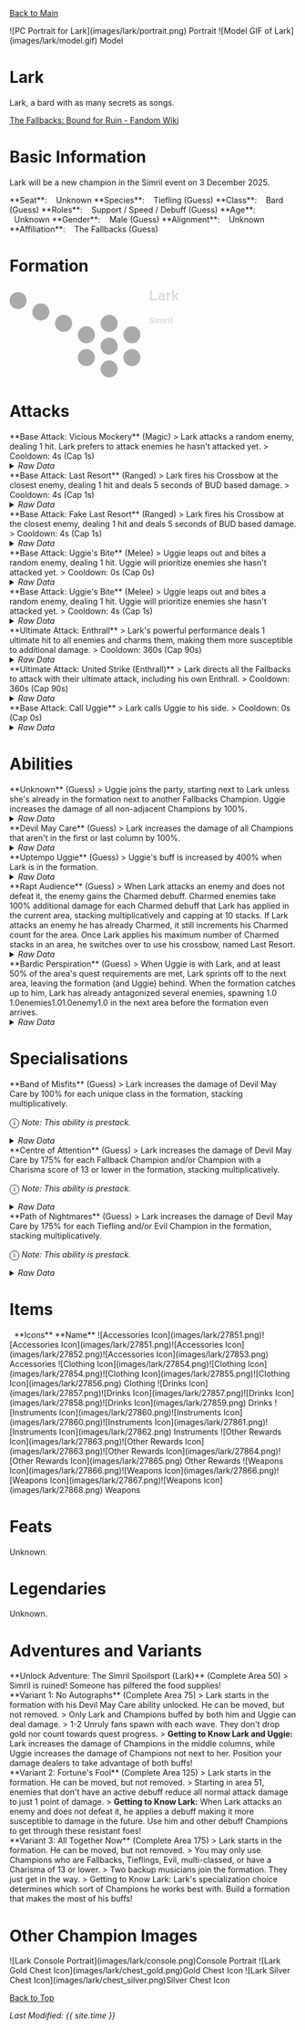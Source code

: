 [Back to Main](index.md)

<span class="championPortraitsRow">
    <span class="championPortraitsColumn">
        <span class="championPortraitsImage">
            ![PC Portrait for Lark](images/lark/portrait.png)
        </span>
        <span>
            Portrait
        </span>
    </span>
    <span class="championPortraitsColumn">
        <span class="championPortraitsImage">
            ![Model GIF of Lark](images/lark/model.gif)
        </span>
        <span>
            Model
        </span>
    </span>
</span>

# Lark

Lark, a bard with as many secrets as songs.

[The Fallbacks: Bound for Ruin - Fandom Wiki](https://forgottenrealms.fandom.com/wiki/The_Fallbacks:_Bound_for_Ruin)

# Basic Information

Lark will be a new champion in the Simril event on 3 December 2025.

<span class="champStatsTableColumn">
    <span class="champStatsTableRow">
        <span class="champStatsTableInfoHeader">
            <span style="margin-right:4px;">**Seat**:</span>
        </span>
        <span class="champStatsTableInfoSmall">
            <span style="margin-left:8px;">Unknown</span>
        </span>
    </span>
    <span class="champStatsTableRow">
        <span class="champStatsTableInfoHeader">
            <span style="margin-right:4px;">**Species**:</span>
        </span>
        <span class="champStatsTableInfoSmall">
            <span style="margin-left:8px;">Tiefling (Guess)</span>
        </span>
    </span>
    <span class="champStatsTableRow">
        <span class="champStatsTableInfoHeader">
            <span style="margin-right:4px;">**Class**:</span>
        </span>
        <span class="champStatsTableInfoSmall">
            <span style="margin-left:8px;">Bard (Guess)</span>
        </span>
    </span>
    <span class="champStatsTableRow">
        <span class="champStatsTableInfoHeader">
            <span style="margin-right:4px;">**Roles**:</span>
        </span>
        <span class="champStatsTableInfoSmall">
            <span style="margin-left:8px;">Support / Speed / Debuff (Guess)</span>
        </span>
    </span>
    <span class="champStatsTableRow">
        <span class="champStatsTableInfoHeader">
            <span style="margin-right:4px;">**Age**:</span>
        </span>
        <span class="champStatsTableInfoSmall">
            <span style="margin-left:8px;">Unknown</span>
        </span>
    </span>
    <span class="champStatsTableRow">
        <span class="champStatsTableInfoHeader">
            <span style="margin-right:4px;">**Gender**:</span>
        </span>
        <span class="champStatsTableInfoSmall">
            <span style="margin-left:8px;">Male (Guess)</span>
        </span>
    </span>
    <span class="champStatsTableRow">
        <span class="champStatsTableInfoHeader">
            <span style="margin-right:4px;">**Alignment**:</span>
        </span>
        <span class="champStatsTableInfoSmall">
            <span style="margin-left:8px;">Unknown</span>
        </span>
    </span>
    <span class="champStatsTableRow">
        <span class="champStatsTableInfoHeader">
            <span style="margin-right:4px;">**Affiliation**:</span>
        </span>
        <span class="champStatsTableInfoSmall">
            <span style="margin-left:8px;">The Fallbacks (Guess)</span>
        </span>
    </span>
</span>

# Formation

<span class="formationBorder">
    <svg xmlns="http://www.w3.org/2000/svg" id="Lark" fill="#aaa" data-formationName="Lark" data-campaignName="Simril" width="303" height="160"><circle cx="215" cy="85" r="15"/><circle cx="215" cy="125" r="15"/><circle cx="175" cy="65" r="15"/><circle cx="175" cy="105" r="15"/><circle cx="175" cy="145" r="15"/><circle cx="135" cy="85" r="15"/><circle cx="135" cy="125" r="15"/><circle cx="95" cy="65" r="15"/><circle cx="55" cy="45" r="15"/><circle cx="15" cy="25" r="15"/><text x="245" y="25" fill="#dcdcdc" font-size="25" font-family="Arial" font-weight="bold">Lark</text><text x="245" y="65" fill="#dcdcdc" font-size="15" font-family="Arial" font-weight="bold">Simril</text></svg>
</span>

# Attacks

<div markdown="1" class="abilityBorder"><div markdown="1" class="abilityBorderInner">
**Base Attack: Vicious Mockery** (Magic)
> Lark attacks a random enemy, dealing 1 hit. Lark prefers to attack enemies he hasn't attacked yet.  
> Cooldown: 4s (Cap 1s)
<details><summary><em>Raw Data</em></summary>
<p>
<pre>
{
    "id": 912,
    "name": "Vicious Mockery",
    "description": "Lark mocks a random enemy for one hit.",
    "long_description": "Lark attacks a random enemy, dealing 1 hit. Lark prefers to attack enemies he hasn't attacked yet.",
    "graphic_id": 0,
    "target": "random",
    "num_targets": 1,
    "aoe_radius": 0,
    "damage_modifier": 1,
    "cooldown": 4,
    "animations": [
        {
            "type": "ranged_attack",
            "projectile_graphic_id": 1,
            "projectile": "song_of_pain",
            "shoot_frame": 9,
            "hit_sound": 133,
            "shoot_sound": 159
        }
    ],
    "tags": [
        "magic"
    ],
    "damage_types": [
        "magic"
    ]
}
</pre>
</p>
</details>
</div></div>

<div markdown="1" class="abilityBorder"><div markdown="1" class="abilityBorderInner">
**Base Attack: Last Resort** (Ranged)
> Lark fires his Crossbow at the closest enemy, dealing 1 hit and deals 5 seconds of BUD based damage.  
> Cooldown: 4s (Cap 1s)
<details><summary><em>Raw Data</em></summary>
<p>
<pre>
{
    "id": 913,
    "name": "Last Resort",
    "description": "Lark fires his crossbow at the closest target, dealing 5 seconds of BUD-based damage.",
    "long_description": "Lark fires his Crossbow at the closest enemy, dealing 1 hit and deals 5 seconds of BUD based damage.",
    "graphic_id": 0,
    "target": "front",
    "num_targets": 1,
    "aoe_radius": 0,
    "damage_modifier": 1,
    "cooldown": 4,
    "animations": [
        {
            "type": "ranged_attack",
            "projectile": "generic",
            "shoot_frame": 17,
            "shoot_offset_x": 100,
            "shoot_offset_y": -47,
            "projectile_count": 1,
            "projectile_details": {
                "projectile_speed": 2400,
                "has_trail": false,
                "extend_line": false,
                "projectile_graphic_id": 27872
            },
            "animation_sequence": 4,
            "effect_on_monsters": {
                "effect_string": "damage_monster_target_by_bud",
                "hit_monsters": true,
                "damage_mult": 5,
                "after_damage": true
            }
        }
    ],
    "tags": [
        "ranged"
    ],
    "damage_types": [
        "ranged"
    ]
}
</pre>
</p>
</details>
</div></div>

<div markdown="1" class="abilityBorder"><div markdown="1" class="abilityBorderInner">
**Base Attack: Fake Last Resort** (Ranged)
> Lark fires his Crossbow at the closest enemy, dealing 1 hit and deals 5 seconds of BUD based damage.  
> Cooldown: 4s (Cap 1s)
<details><summary><em>Raw Data</em></summary>
<p>
<pre>
{
    "id": 919,
    "name": "Fake Last Resort",
    "description": "Lark fires his crossbow at the closest target, dealing 5 seconds of BUD-based damage.",
    "long_description": "Lark fires his Crossbow at the closest enemy, dealing 1 hit and deals 5 seconds of BUD based damage.",
    "graphic_id": 0,
    "target": "none",
    "num_targets": 0,
    "aoe_radius": 0,
    "damage_modifier": 0,
    "cooldown": 4,
    "animations": [
        {
            "type": "melee_attack",
            "no_damage_display": true,
            "no_cooldown_display": true,
            "COMMENT": "READ NOTE ENTRY"
        }
    ],
    "tags": [
        "ranged"
    ],
    "damage_types": [
        "ranged"
    ]
}
</pre>
</p>
</details>
</div></div>

<div markdown="1" class="abilityBorder"><div markdown="1" class="abilityBorderInner">
**Base Attack: Uggie's Bite** (Melee)
> Uggie leaps out and bites a random enemy, dealing 1 hit. Uggie will prioritize enemies she hasn't attacked yet.  
> Cooldown: 0s (Cap 0s)
<details><summary><em>Raw Data</em></summary>
<p>
<pre>
{
    "id": 914,
    "name": "Uggie's Bite",
    "description": "Uggie protects her persons by biting a scary monster.",
    "long_description": "Uggie leaps out and bites a random enemy, dealing 1 hit. Uggie will prioritize enemies she hasn't attacked yet.",
    "graphic_id": 0,
    "target": "random",
    "num_targets": 1,
    "aoe_radius": 0,
    "damage_modifier": 1,
    "cooldown": 0,
    "animations": [
        {
            "type": "melee_attack",
            "damage_frame": 3
        }
    ],
    "tags": [
        "melee",
        "ignore_cooldown_override"
    ],
    "damage_types": [
        "melee"
    ]
}
</pre>
</p>
</details>
</div></div>

<div markdown="1" class="abilityBorder"><div markdown="1" class="abilityBorderInner">
**Base Attack: Uggie's Bite** (Melee)
> Uggie leaps out and bites a random enemy, dealing 1 hit. Uggie will prioritize enemies she hasn't attacked yet.  
> Cooldown: 4s (Cap 1s)
<details><summary><em>Raw Data</em></summary>
<p>
<pre>
{
    "id": 918,
    "name": "Uggie's Bite",
    "description": "Uggie protects her persons by biting a scary monster.",
    "long_description": "Uggie leaps out and bites a random enemy, dealing 1 hit. Uggie will prioritize enemies she hasn't attacked yet.",
    "graphic_id": 0,
    "target": "none",
    "num_targets": 0,
    "aoe_radius": 0,
    "damage_modifier": 0,
    "cooldown": 4,
    "animations": [
        {
            "type": "dummy_attack",
            "no_damage_display": true,
            "no_cooldown_display": true,
            "animation_sequence_name": "none",
            "COMMENT READ ME": "READ NOTE ENTRY"
        }
    ],
    "tags": [
        "melee"
    ],
    "damage_types": [
        "melee"
    ]
}
</pre>
</p>
</details>
</div></div>

<div markdown="1" class="abilityBorder"><div markdown="1" class="abilityBorderInner">
**Ultimate Attack: Enthrall**
> Lark's powerful performance deals 1 ultimate hit to all enemies and charms them, making them more susceptible to additional damage.  
> Cooldown: 360s (Cap 90s)
<details><summary><em>Raw Data</em></summary>
<p>
<pre>
{
    "id": 917,
    "name": "Enthrall",
    "description": "Lark delivers 1 ultimate hit to enemies and makes them vulnerable to additional damage.",
    "long_description": "Lark's powerful performance deals 1 ultimate hit to all enemies and charms them, making them more susceptible to additional damage.",
    "graphic_id": 27921,
    "target": "all",
    "num_targets": 0,
    "aoe_radius": 0,
    "damage_modifier": 0.03,
    "cooldown": 360,
    "animations": [
        {
            "type": "ultimate_attack",
            "ultimate": "lark"
        }
    ],
    "tags": [
        "magic",
        "ultimate"
    ],
    "damage_types": [
        "magic"
    ]
}
</pre>
</p>
</details>
</div></div>

<div markdown="1" class="abilityBorder"><div markdown="1" class="abilityBorderInner">
**Ultimate Attack: United Strike (Enthrall)**
> Lark directs all the Fallbacks to attack with their ultimate attack, including his own Enthrall.  
> Cooldown: 360s (Cap 90s)
<details><summary><em>Raw Data</em></summary>
<p>
<pre>
{
    "id": 916,
    "name": "United Strike (Enthrall)",
    "description": "Lark directs all the Fallbacks to make their ultimate attack.",
    "long_description": "Lark directs all the Fallbacks to attack with their ultimate attack, including his own Enthrall.",
    "graphic_id": 26836,
    "target": "none",
    "num_targets": 0,
    "aoe_radius": 0,
    "damage_modifier": 0.03,
    "cooldown": 360,
    "animations": [
        {
            "type": "united_strike_ultimate"
        }
    ],
    "tags": [
        "magic",
        "ultimate"
    ],
    "damage_types": [
        "magic"
    ]
}
</pre>
</p>
</details>
</div></div>

<div markdown="1" class="abilityBorder"><div markdown="1" class="abilityBorderInner">
**Base Attack: Call Uggie**
> Lark calls Uggie to his side.  
> Cooldown: 0s (Cap 0s)
<details><summary><em>Raw Data</em></summary>
<p>
<pre>
{
    "id": 915,
    "name": "Call Uggie",
    "description": "Lark calls Uggie to his side.",
    "long_description": "Lark calls Uggie to his side.",
    "graphic_id": 27103,
    "target": "none",
    "num_targets": 0,
    "aoe_radius": 0,
    "damage_modifier": 0,
    "cooldown": 0,
    "animations": [
        {
            "type": "call_uggie_ultimate",
            "no_damage_display": true
        }
    ],
    "tags": [
        "ignore_familiar",
        "ignore_cooldown_override"
    ],
    "damage_types": []
}
</pre>
</p>
</details>
</div></div>

# Abilities

<div markdown="1" class="abilityBorder"><div markdown="1" class="abilityBorderInner">
**Unknown** (Guess)
> Uggie joins the party, starting next to Lark unless she's already in the formation next to another Fallbacks Champion. Uggie increases the damage of all non-adjacent Champions by 100%.
<details><summary><em>Raw Data</em></summary>
<p>
<pre>
{
    "id": 2506,
    "flavour_text": "",
    "description": {
        "desc": "Uggie joins the party, starting next to Lark unless she's already in the formation next to another Fallbacks Champion. Uggie increases the damage of all non-adjacent Champions by $amount%."
    },
    "effect_keys": [
        {
            "effect_string": "uggie_handler,100",
            "off_when_benched": true,
            "uggie_roaming_disable_index": 1,
            "uggie_priority": 2,
            "uggie_buff_effect_id": 2366,
            "uggie_apply_lark_debuff": true,
            "call_uggie_ult_id": 915,
            "united_strike_ult_id": 916,
            "use_computed_amount_for_description": true,
            "attack_id": 914
        },
        {
            "effect_string": "disallow_roaming_familiar_ult_trigger",
            "apply_manually": true
        }
    ],
    "requirements": "",
    "graphic_id": 27103,
    "large_graphic_id": 27103,
    "properties": {
        "is_formation_ability": true,
        "show_incoming": false,
        "owner_use_outgoing_description": true,
        "indexed_effect_properties": true,
        "per_effect_index_bonuses": true,
        "default_bonus_index": 0,
        "retain_on_slot_changed": true
    }
}
</pre>
</p>
</details>
</div></div>

<div markdown="1" class="abilityBorder"><div markdown="1" class="abilityBorderInner">
**Devil May Care** (Guess)
> Lark increases the damage of all Champions that aren't in the first or last column by 100%.
<details><summary><em>Raw Data</em></summary>
<p>
<pre>
{
    "id": 2507,
    "flavour_text": "",
    "description": {
        "desc": "Lark increases the damage of all Champions that aren't in the first or last column by $amount%."
    },
    "effect_keys": [
        {
            "effect_string": "hero_dps_multiplier_mult,100",
            "off_when_benched": true,
            "targets": [
                "middle_columns"
            ]
        }
    ],
    "requirements": "",
    "graphic_id": 27829,
    "large_graphic_id": 27823,
    "properties": {
        "is_formation_ability": true,
        "owner_use_outgoing_description": true,
        "indexed_effect_properties": true,
        "per_effect_index_bonuses": true
    }
}
</pre>
</p>
</details>
</div></div>

<div markdown="1" class="abilityBorder"><div markdown="1" class="abilityBorderInner">
**Uptempo Uggie** (Guess)
> Uggie's buff is increased by 400% when Lark is in the formation.
<details><summary><em>Raw Data</em></summary>
<p>
<pre>
{
    "id": 2508,
    "flavour_text": "",
    "description": {
        "desc": "Uggie's buff is increased by $amount% when Lark is in the formation."
    },
    "effect_keys": [
        {
            "effect_string": "unleash_uggie_contribution,400",
            "off_when_benched": true
        }
    ],
    "requirements": "",
    "graphic_id": 0,
    "large_graphic_id": 0,
    "properties": {
        "is_formation_ability": true,
        "owner_use_outgoing_description": true,
        "indexed_effect_properties": true,
        "per_effect_index_bonuses": true,
        "default_bonus_index": 0
    }
}
</pre>
</p>
</details>
</div></div>

<div markdown="1" class="abilityBorder"><div markdown="1" class="abilityBorderInner">
**Rapt Audience** (Guess)
> When Lark attacks an enemy and does not defeat it, the enemy gains the Charmed debuff. Charmed enemies take 100% additional damage for each Charmed debuff that Lark has applied in the current area, stacking multiplicatively and capping at 10 stacks. If Lark attacks an enemy he has already Charmed, it still increments his Charmed count for the area. Once Lark applies his maximum number of Charmed stacks in an area, he switches over to use his crossbow, named Last Resort.
<details><summary><em>Raw Data</em></summary>
<p>
<pre>
{
    "id": 2509,
    "flavour_text": "",
    "description": {
        "desc": "When Lark attacks an enemy and does not defeat it, the enemy gains the Charmed debuff. Charmed enemies take $amount___2% additional damage for each Charmed debuff that Lark has applied in the current area, stacking multiplicatively and capping at $max_stacks stacks. If Lark attacks an enemy he has already Charmed, it still increments his Charmed count for the area. Once Lark applies his maximum number of Charmed stacks in an area, he switches over to use his crossbow, named Last Resort."
    },
    "effect_keys": [
        {
            "effect_string": "lark_charmed_counter,100",
            "max_stacks": 10,
            "initial_max_stacks": 10,
            "ultimate_max_stacks": 20,
            "stacks_multiply": true,
            "more_triggers": [
                {
                    "trigger": "area_changed",
                    "action": {
                        "type": "reset"
                    }
                },
                {
                    "trigger": "area_changed",
                    "action": {
                        "type": "reset_max_stacks"
                    }
                },
                {
                    "trigger": "DISABLED_owner_attack_no_kill",
                    "action": {
                        "type": "add_stack"
                    }
                }
            ],
            "show_bonus": true
        },
        {
            "effect_string": "lark_charmed_debuff,100",
            "lark_weapon_swap_index": 2,
            "lark_ultimate_id": 917,
            "off_when_benched": true,
            "debuffing_attack_ids": [
                912,
                913,
                914,
                917,
                916
            ],
            "debuff_effects": [
                {
                    "effect_string": "increase_monster_damage,100",
                    "active_graphic_id": 27873,
                    "active_graphic_y": -120,
                    "stack_func_d": "upgrade_stacks",
                    "stack_func_data_d": {
                        "upgrade_id": 18054,
                        "upgrade_index": 0
                    },
                    "amount_expr": "upgrade_amount(18054,0)"
                }
            ]
        },
        {
            "effect_string": "change_base_attack,913",
            "off_when_benched": true,
            "apply_manually": true
        }
    ],
    "requirements": "",
    "graphic_id": 27830,
    "large_graphic_id": 27824,
    "properties": {
        "is_formation_ability": true,
        "owner_use_outgoing_description": true,
        "indexed_effect_properties": true,
        "per_effect_index_bonuses": true,
        "default_bonus_index": 0
    }
}
</pre>
</p>
</details>
</div></div>

<div markdown="1" class="abilityBorder"><div markdown="1" class="abilityBorderInner">
**Bardic Perspiration** (Guess)
> When Uggie is with Lark, and at least 50% of the area's quest requirements are met, Lark sprints off to the next area, leaving the formation (and Uggie) behind. When the formation catches up to him, Lark has already antagonized several enemies, spawning 1.0 1.0enemies1.01.0enemy1.0 in the next area before the formation even arrives.
<details><summary><em>Raw Data</em></summary>
<p>
<pre>
{
    "id": 2517,
    "flavour_text": "",
    "description": {
        "desc": "When Uggie is with Lark, and at least 50% of the area's quest requirements are met, Lark sprints off to the next area, leaving the formation (and Uggie) behind. When the formation catches up to him, Lark has already antagonized several enemies, spawning $lark_bardic_amount $(if has_bonus)enemies$(fi)$(if not has_bonus)enemy$(fi) in the next area before the formation even arrives."
    },
    "effect_keys": [
        {
            "effect_string": "lark_bardic_perspiration,1.0",
            "lark_bp_trigger_threshold": 5,
            "uggie_attack_effect_index": 1,
            "monster_spawn_cap": 15,
            "off_when_benched": true,
            "lark_fake_attack_index": 2
        },
        {
            "effect_string": "uggie_attack_handler,100",
            "off_when_benched": true,
            "uggie_attack_on_start": false
        },
        {
            "effect_string": "change_base_attack,918",
            "off_when_benched": true,
            "apply_manually": true
        }
    ],
    "requirements": "",
    "graphic_id": 27828,
    "large_graphic_id": 27822,
    "properties": {
        "is_formation_ability": true,
        "owner_use_outgoing_description": true
    }
}
</pre>
</p>
</details>
</div></div>

# Specialisations

<div markdown="1" class="abilityBorder"><div markdown="1" class="abilityBorderInner">
**Band of Misfits** (Guess)
> Lark increases the damage of Devil May Care by 100% for each unique class in the formation, stacking multiplicatively.

<span style="font-size:1.2em;">ⓘ</span> *Note: This ability is prestack.*
<details><summary><em>Raw Data</em></summary>
<p>
<pre>
{
    "id": 2511,
    "flavour_text": "",
    "description": {
        "desc": "Lark increases the damage of Devil May Care by $amount% for each unique class in the formation, stacking multiplicatively."
    },
    "effect_keys": [
        {
            "effect_string": "pre_stack,100"
        },
        {
            "effect_string": "buff_upgrade,100,18051",
            "off_when_benched": true,
            "stack_func": "per_unique_class",
            "amount_func": "mult",
            "amount_expr": "upgrade_amount(18055,0)",
            "amount_updated_listeners": [
                "slot_changed",
                "upgrade_unlocked"
            ],
            "show_bonus": true
        }
    ],
    "requirements": "",
    "graphic_id": 27832,
    "large_graphic_id": 27832,
    "properties": {
        "is_formation_ability": true,
        "owner_use_outgoing_description": true,
        "spec_option_post_apply_info": "Unique Classes: $num_stacks___2"
    }
}
</pre>
</p>
</details>
</div></div>

<div markdown="1" class="abilityBorder"><div markdown="1" class="abilityBorderInner">
**Centre of Attention** (Guess)
> Lark increases the damage of Devil May Care by 175% for each Fallback Champion and/or Champion with a Charisma score of 13 or lower in the formation, stacking multiplicatively.

<span style="font-size:1.2em;">ⓘ</span> *Note: This ability is prestack.*
<details><summary><em>Raw Data</em></summary>
<p>
<pre>
{
    "id": 2512,
    "flavour_text": "",
    "description": {
        "desc": "Lark increases the damage of Devil May Care by $amount% for each Fallback Champion and/or Champion with a Charisma score of 13 or lower in the formation, stacking multiplicatively."
    },
    "effect_keys": [
        {
            "effect_string": "pre_stack,175"
        },
        {
            "effect_string": "buff_upgrade,175,18051",
            "off_when_benched": true,
            "stack_func": "per_hero_attribute",
            "per_hero_expr": "GetStat(`cha`) <= 13 || HasTag(`fallbacks`)",
            "amount_func": "mult",
            "amount_expr": "upgrade_amount(18056,0)",
            "amount_updated_listeners": [
                "slot_changed",
                "upgrade_unlocked",
                "feat_changed",
                "loot_changed"
            ],
            "show_bonus": true
        }
    ],
    "requirements": "",
    "graphic_id": 27833,
    "large_graphic_id": 27833,
    "properties": {
        "is_formation_ability": true,
        "owner_use_outgoing_description": true,
        "spec_option_post_apply_info": "Qualified Champions: $num_stacks___2"
    }
}
</pre>
</p>
</details>
</div></div>

<div markdown="1" class="abilityBorder"><div markdown="1" class="abilityBorderInner">
**Path of Nightmares** (Guess)
> Lark increases the damage of Devil May Care by 175% for each Tiefling and/or Evil Champion in the formation, stacking multiplicatively.

<span style="font-size:1.2em;">ⓘ</span> *Note: This ability is prestack.*
<details><summary><em>Raw Data</em></summary>
<p>
<pre>
{
    "id": 2514,
    "flavour_text": "",
    "description": {
        "desc": "Lark increases the damage of Devil May Care by $amount% for each Tiefling and/or Evil Champion in the formation, stacking multiplicatively."
    },
    "effect_keys": [
        {
            "effect_string": "pre_stack,175"
        },
        {
            "effect_string": "buff_upgrade,175,18051",
            "off_when_benched": true,
            "stack_func": "per_hero_attribute",
            "per_hero_expr": "HasTag(`tiefling`) || HasTag(`evil`)",
            "amount_func": "mult",
            "amount_expr": "upgrade_amount(18057,0)",
            "amount_updated_listeners": [
                "slot_changed",
                "upgrade_unlocked"
            ]
        }
    ],
    "requirements": "",
    "graphic_id": 27834,
    "large_graphic_id": 27834,
    "properties": {
        "is_formation_ability": true,
        "owner_use_outgoing_description": true,
        "spec_option_post_apply_info": "Qualified Champions: $num_stacks___2"
    }
}
</pre>
</p>
</details>
</div></div>

# Items

<span class="itemTableColumn">
    <span class="itemTableRowHeader">
        <span class="itemTableIcon" style="justify-content:flex-start">
            <span style="margin-left:8px;">**Icons**</span>
        </span>
        <span class="itemTableNameSmall">
            **Name**
        </span>
    </span>
    <span class="itemTableRow">
        <span class="itemTableIcon">
            <span class="itemTableIcon1">![Accessories Icon](images/lark/27851.png)</span><span class="itemTableIcon2">![Accessories Icon](images/lark/27851.png)</span><span class="itemTableIcon3">![Accessories Icon](images/lark/27852.png)</span><span class="itemTableIcon4">![Accessories Icon](images/lark/27853.png)</span>
        </span>
        <span class="itemTableNameSmall">
            Accessories
        </span>
    </span>
    <span class="itemTableRow">
        <span class="itemTableIcon">
            <span class="itemTableIcon1">![Clothing Icon](images/lark/27854.png)</span><span class="itemTableIcon2">![Clothing Icon](images/lark/27854.png)</span><span class="itemTableIcon3">![Clothing Icon](images/lark/27855.png)</span><span class="itemTableIcon4">![Clothing Icon](images/lark/27856.png)</span>
        </span>
        <span class="itemTableNameSmall">
            Clothing
        </span>
    </span>
    <span class="itemTableRow">
        <span class="itemTableIcon">
            <span class="itemTableIcon1">![Drinks Icon](images/lark/27857.png)</span><span class="itemTableIcon2">![Drinks Icon](images/lark/27857.png)</span><span class="itemTableIcon3">![Drinks Icon](images/lark/27858.png)</span><span class="itemTableIcon4">![Drinks Icon](images/lark/27859.png)</span>
        </span>
        <span class="itemTableNameSmall">
            Drinks
        </span>
    </span>
    <span class="itemTableRow">
        <span class="itemTableIcon">
            <span class="itemTableIcon1">![Instruments Icon](images/lark/27860.png)</span><span class="itemTableIcon2">![Instruments Icon](images/lark/27860.png)</span><span class="itemTableIcon3">![Instruments Icon](images/lark/27861.png)</span><span class="itemTableIcon4">![Instruments Icon](images/lark/27862.png)</span>
        </span>
        <span class="itemTableNameSmall">
            Instruments
        </span>
    </span>
    <span class="itemTableRow">
        <span class="itemTableIcon">
            <span class="itemTableIcon1">![Other Rewards Icon](images/lark/27863.png)</span><span class="itemTableIcon2">![Other Rewards Icon](images/lark/27863.png)</span><span class="itemTableIcon3">![Other Rewards Icon](images/lark/27864.png)</span><span class="itemTableIcon4">![Other Rewards Icon](images/lark/27865.png)</span>
        </span>
        <span class="itemTableNameSmall">
            Other Rewards
        </span>
    </span>
    <span class="itemTableRow">
        <span class="itemTableIcon">
            <span class="itemTableIcon1">![Weapons Icon](images/lark/27866.png)</span><span class="itemTableIcon2">![Weapons Icon](images/lark/27866.png)</span><span class="itemTableIcon3">![Weapons Icon](images/lark/27867.png)</span><span class="itemTableIcon4">![Weapons Icon](images/lark/27868.png)</span>
        </span>
        <span class="itemTableNameSmall">
            Weapons
        </span>
    </span>
</span>

# Feats

Unknown.

# Legendaries

Unknown.

# Adventures and Variants

<div markdown="1" class="abilityBorder"><div markdown="1" class="abilityBorderInner">
**Unlock Adventure: The Simril Spoilsport (Lark)** (Complete Area 50)
> Simril is ruined! Someone has pilfered the food supplies!
</div></div>
<div markdown="1" class="abilityBorder"><div markdown="1" class="abilityBorderInner">
**Variant 1: No Autographs** (Complete Area 75)
> Lark starts in the formation with his Devil May Care ability unlocked. He can be moved, but not removed.  
> Only Lark and Champions buffed by both him and Uggie can deal damage.  
> 1-2 Unruly fans spawn with each wave. They don't drop gold nor count towards quest progress.   
> <b>Getting to Know Lark and Uggie:</b> Lark increases the damage of Champions in the middle columns, while Uggie increases the damage of Champions not next to her. Position your damage dealers to take advantage of both buffs!
</div></div>
<div markdown="1" class="abilityBorder"><div markdown="1" class="abilityBorderInner">
**Variant 2: Fortune's Fool** (Complete Area 125)
> Lark starts in the formation. He can be moved, but not removed.  
> Starting in area 51, enemies that don't have an active debuff reduce all normal attack damage to just 1 point of damage.  
> <b>Getting to Know Lark:</b> When Lark attacks an enemy and does not defeat it, he applies a debuff making it more susceptible to damage in the future. Use him and other debuff Champions to get through these resistant foes!
</div></div>
<div markdown="1" class="abilityBorder"><div markdown="1" class="abilityBorderInner">
**Variant 3: All Together Now** (Complete Area 175)
> Lark starts in the formation. He can be moved, but not removed.  
> You may only use Champions who are Fallbacks, Tieflings, Evil, multi-classed, or have a Charisma of 13 or lower.  
> Two backup musicians join the formation. They just get in the way.  
> Getting to Know Lark: Lark's specialization choice determines which sort of Champions he works best with. Build a formation that makes the most of his buffs!
</div></div>

# Other Champion Images

<span class="championImagesColumn">
    <span class="championImagesRow">
        <span class="championImagesPortrait">
            ![Lark Console Portrait](images/lark/console.png)Console Portrait
        </span>
    </span>
    <span class="championImagesRow">
        <span class="championImagesChests">
            ![Lark Gold Chest Icon](images/lark/chest_gold.png)Gold Chest Icon
        </span>
        <span class="championImagesChests">
            ![Lark Silver Chest Icon](images/lark/chest_silver.png)Silver Chest Icon
        </span>
    </span>
</span>

[Back to Top](#top)

*Last Modified: {{ site.time }}*